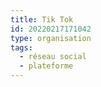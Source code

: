 ```yaml
---
title: Tik Tok
id: 20220217171042
type: organisation
tags:
  - réseau social
  - plateforme
---
```


